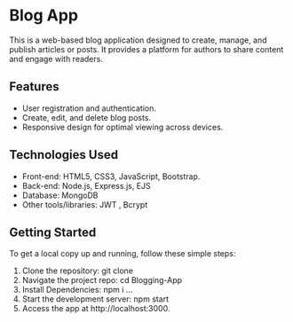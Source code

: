 
# Blog App

This is a web-based blog application designed to create, manage, and publish articles or posts. It provides a platform for authors to share content and engage with readers.

## Features

- User registration and authentication.
- Create, edit, and delete blog posts.
- Responsive design for optimal viewing across devices.

## Technologies Used

- Front-end: HTML5, CSS3, JavaScript, Bootstrap.
- Back-end: Node.js, Express.js, EJS
- Database: MongoDB
- Other tools/libraries: JWT , Bcrypt

## Getting Started

To get a local copy up and running, follow these simple steps:

1. Clone the repository:
   git clone <repository-url>
2. Navigate the project repo:
   cd Blogging-App
3. Install Dependencies:
   npm i ...
5. Start the development server:
   npm start
6. Access the app at http://localhost:3000.   
